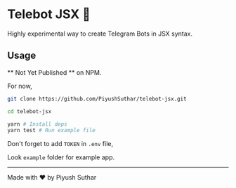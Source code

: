 # Telebot JSX 🚢

Highly experimental way to create Telegram Bots in JSX syntax.

## Usage

** Not Yet Published ** on NPM.

For now,

```sh
git clone https://github.com/PiyushSuthar/telebot-jsx.git

cd telebot-jsx

yarn # Install deps
yarn test # Run example file
```

Don't forget to add `TOKEN` in `.env` file,

Look `example` folder for example app.

---

Made with ♥ by Piyush Suthar
